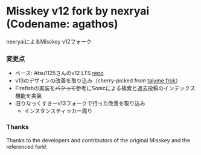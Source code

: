 # Misskey v12 fork by nexryai (Codename: agathos)
nexryaiによるMisskey v12フォーク

### 変更点
 - ベース: Atsu1125さんのv12 LTS [repo](https://github.com/atsu1125/misskey-v12/)
 - v13のデザインの改善を取り込み（cherry-picked from [taiyme frok](https://github.com/taiyme/misskey)）
 - Firefishの実装を~~パクって~~参考にSonicによる検索と過去投稿のインデックス機能を実装
 - 旧りなっくすきーv13フォークで行った改善を取り込み
   * インスタンスティッカー周り

### Thanks
Thanks to the developers and contributors of the original Misskey and the referenced fork!
